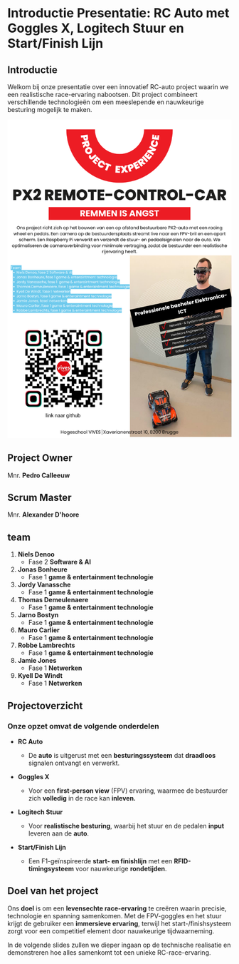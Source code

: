 # Introductie Presentatie: RC Auto met Goggles X, Logitech Stuur en Start/Finish Lijn

## Introductie

Welkom bij onze presentatie over een innovatief RC-auto project waarin we een realistische race-ervaring nabootsen. Dit project combineert verschillende technologieën om een meeslepende en nauwkeurige besturing mogelijk te maken.

![poster](../Documentatie/Poster.png)

## Project Owner

Mnr. **Pedro Calleeuw**

## Scrum Master

Mnr. **Alexander D'hoore**

## team

1. **Niels Denoo**
   - Fase 2 **Software & AI**
2. **Jonas Bonheure**
   - Fase 1 **game & entertainment technologie**
3. **Jordy Vanassche**
   - Fase 1 **game & entertainment technologie**
4. **Thomas Demeulenaere**
   - Fase 1 **game & entertainment technologie**
5. **Jarno Bostyn**
   - Fase 1 **game & entertainment technologie**
6. **Mauro Carlier**
   - Fase 1 **game & entertainment technologie**
7. **Robbe Lambrechts**
   - Fase 1 **game & entertainment technologie**
8. **Jamie Jones**
   - Fase 1 **Netwerken**
9. **Kyell De Windt**
    - Fase 1 **Netwerken**

## Projectoverzicht

### Onze opzet omvat de volgende onderdelen

- **RC Auto**
  - De **auto** is uitgerust met een **besturingssysteem** dat **draadloos** signalen ontvangt en verwerkt.
&nbsp;
- **Goggles X**
  - Voor een **first-person view** (FPV) ervaring, waarmee de bestuurder zich **volledig** in de race kan **inleven.**
&nbsp;

- **Logitech Stuur**
  - Voor **realistische besturing**, waarbij het stuur en de pedalen **input** leveren aan de **auto**.
&nbsp;

- **Start/Finish Lijn**
  - Een F1-geïnspireerde **start- en finishlijn** met een **RFID-timingsysteem** voor nauwkeurige **rondetijden**.

## Doel van het project

Ons **doel** is om een **levensechte race-ervaring** te creëren waarin precisie, technologie en spanning samenkomen. Met de FPV-goggles en het stuur krijgt de gebruiker een **immersieve ervaring**, terwijl het start-/finishsysteem zorgt voor een competitief element door nauwkeurige tijdwaarneming.

In de volgende slides zullen we dieper ingaan op de technische realisatie en demonstreren hoe alles samenkomt tot een unieke RC-race-ervaring.
